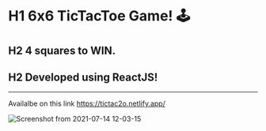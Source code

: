 # H1 6x6 TicTacToe Game! 🕹
## H2 4 squares to WIN.
## H2 Developed using ReactJS!
---
Availalbe on this link 
https://tictac2o.netlify.app/

![Screenshot from 2021-07-14 12-03-15](https://user-images.githubusercontent.com/40559010/125586340-e0f751b6-68b0-41ce-886e-13754d19a5d0.png)
